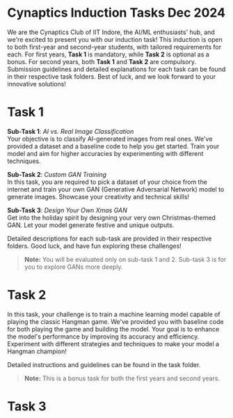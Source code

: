 # Cynaptics Induction Tasks Dec 2024

We are the Cynaptics Club of IIT Indore, the AI/ML enthusiasts' hub, and we're excited to present you with our induction task! This induction is open to both first-year and second-year students, with tailored requirements for each. For first years, **Task 1** is mandatory, while **Task 2** is optional as a bonus. For second years, both **Task 1** and **Task 2** are compulsory. Submission guidelines and detailed explanations for each task can be found in their respective task folders. Best of luck, and we look forward to your innovative solutions!


# Task 1

**Sub-Task 1**: _AI vs. Real Image Classification_  
Your objective is to classify AI-generated images from real ones. We've provided a dataset and a baseline code to help you get started. Train your model and aim for higher accuracies by experimenting with different techniques.

**Sub-Task 2**: _Custom GAN Training_  
In this task, you are required to pick a dataset of your choice from the internet and train your own GAN (Generative Adversarial Network) model to generate images. Showcase your creativity and technical skills!

**Sub-Task 3**: _Design Your Own Xmas GAN_  
Get into the holiday spirit by designing your very own Christmas-themed GAN. Let your model generate festive and unique outputs.

Detailed descriptions for each sub-task are provided in their respective folders. Good luck, and have fun exploring these challenges!

> **Note:** You will be evaluated only on sub-task 1 and 2. Sub-task 3 is for you to explore GANs more deeply.


# Task 2
In this task, your challenge is to train a machine learning model capable of playing the classic Hangman game. We've provided you with baseline code for both playing the game and building the model. Your goal is to enhance the model's performance by improving its accuracy and efficiency. Experiment with different strategies and techniques to make your model a Hangman champion!

Detailed instructions and guidelines can be found in the task folder.

> **Note:** This is a bonus task for both the first years and second years.

# Task 3
